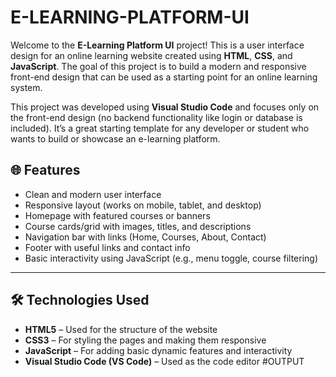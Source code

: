 # E-LEARNING-PLATFORM-UI
Welcome to the **E-Learning Platform UI** project! This is a user interface design for an online learning website created using **HTML**, **CSS**, and **JavaScript**. The goal of this project is to build a modern and responsive front-end design that can be used as a starting point for an online learning system.

This project was developed using **Visual Studio Code** and focuses only on the front-end design (no backend functionality like login or database is included). It’s a great starting template for any developer or student who wants to build or showcase an e-learning platform.

## 🌐 Features

- Clean and modern user interface
- Responsive layout (works on mobile, tablet, and desktop)
- Homepage with featured courses or banners
- Course cards/grid with images, titles, and descriptions
- Navigation bar with links (Home, Courses, About, Contact)
- Footer with useful links and contact info
- Basic interactivity using JavaScript (e.g., menu toggle, course filtering)

---

## 🛠️ Technologies Used

- **HTML5** – Used for the structure of the website
- **CSS3** – For styling the pages and making them responsive
- **JavaScript** – For adding basic dynamic features and interactivity
- **Visual Studio Code (VS Code)** – Used as the code editor
  #OUTPUT
  
